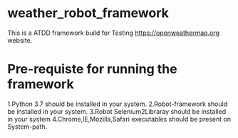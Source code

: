 # weather_robot_framework

This is a ATDD framework build for Testing https://openweathermap.org website.

# Pre-requiste for running the framework
 1.Python 3.7 should be installed in your system.
 2.Robot-framework should be installed in your system.
 3.Robot Selenium2Libraray should be installed in your system
 4.Chrome,IE,Mozilla,Safari executables should be present on System-path.
